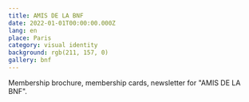 ```yaml
---
title: AMIS DE LA BNF
date: 2022-01-01T00:00:00.000Z
lang: en
place: Paris
category: visual identity
background: rgb(211, 157, 0)
gallery: bnf
---
```

Membership brochure, membership cards, newsletter for "AMIS DE LA BNF".